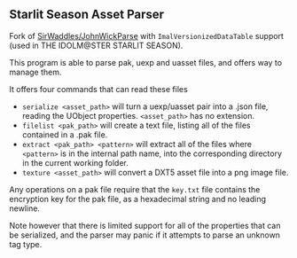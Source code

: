 ## Starlit Season Asset Parser

Fork of [SirWaddles/JohnWickParse](https://github.com/SirWaddles/JohnWickParse) with `ImalVersionizedDataTable` support (used in THE IDOLM@STER STARLIT SEASON).

This program is able to parse pak, uexp and uasset files, and offers way to manage them.

It offers four commands that can read these files
 * `serialize <asset_path>` will turn a uexp/uasset pair into a .json file, reading the UObject properties. `<asset_path>` has no extension.
 * `filelist <pak_path>` will create a text file, listing all of the files contained in a .pak file.
 * `extract <pak_path> <pattern>` will extract all of the files where `<pattern>` is in the internal path name, into the corresponding directory in the current working folder.
 * `texture <asset_path>` will convert a DXT5 asset file into a png image file.

Any operations on a pak file require that the `key.txt` file contains the encryption key for the pak file, as a hexadecimal string and no leading newline.

Note however that there is limited support for all of the properties that can be serialized, and the parser may panic if it attempts to parse an unknown tag type.
